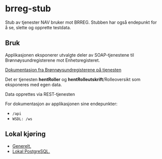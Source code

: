 # brreg-stub
Stub av tjenester NAV bruker mot BRREG. Stubben har også endepunkt for å se, slette og opprette testdata.

## Bruk

Applikasjonen eksponerer utvalgte deler av SOAP-tjenestene til Brønnøysundregisterene mot Enhetsregisteret.

[Dokumentasjon fra Brønnøysundregisterene på tjenesten](https://data.brreg.no/enhetsregisteret/api/docs/index.html)

Det er tjenesten **hentRoller** og **hentRolleutskrift**/Rolleoversikt som eksponeres med egen data.

Data opprettes via REST-tjenesten

For dokumentasjon av applikasjonen sine endepunkter:
 - `/api`
 - `WSDL: /ws`

## Lokal kjøring
* [Generelt.](../../docs/local_general.md)
* [Lokal PostgreSQL.](../../docs/local_db.md)

